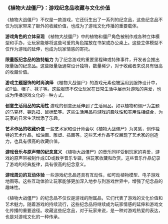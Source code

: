 ### 《植物大战僵尸》：游戏纪念品收藏与文化价值

《植物大战僵尸》不仅是一款游戏，它还衍生出了一系列的纪念品，这些纪念品不仅为玩家带来了额外的收藏价值，也成为了游戏文化传播的重要载体。

**游戏角色的立体呈现**
《植物大战僵尸》中的植物和僵尸角色被制作成各种立体模型和手办，让玩家能够将这些可爱的角色摆放在书架或办公桌上。这些立体模型不仅作为游戏的延伸，也成为玩家情感的寄托。

**限量版纪念品的独特魅力**
为了纪念游戏的重要里程碑或特殊事件，开发者会推出限量版的纪念品。这些限量版通常设计独特，数量稀少，对于收藏者来说具有很高的收藏价值。

**游戏主题服饰的时尚演绎**
《植物大战僵尸》的游戏元素也被运用到服饰设计中，如T恤、帽子、袜子等。这些服饰不仅让玩家在日常生活中展示对游戏的喜爱，也成为传播游戏文化的一种方式。

**创意生活用品的实用性**
游戏的创意还延伸到了生活用品，如以植物和僵尸为主题的马克杯、钥匙扣、鼠标垫等。这些生活用品将游戏的趣味性和实用性相结合，为玩家的日常生活增添了乐趣。

**艺术作品的收藏价值**
一些艺术家和设计师会以《植物大战僵尸》为灵感，创作独特的艺术作品，如油画、雕塑、插画等。这些艺术作品不仅展现了艺术家的创造力，也具有很高的收藏价值。

**游戏音乐与原声带的纪念意义**
《植物大战僵尸》的音乐同样受到玩家的喜爱，游戏的原声带被制作成CD或数字音乐专辑，供玩家收藏和欣赏。这些音乐作品记录了游戏的经典旋律，具有很高的纪念意义。

**游戏周边的互动体验**
一些游戏纪念品还具有互动性，如可动植物模型、电子游戏地图等。这些互动体验让玩家能够更加深入地参与到游戏世界中，增强了纪念品的趣味性。

《植物大战僵尸》的纪念品不仅仅是游戏的附属品，它们代表了游戏的文化价值和艺术魅力。随着游戏的持续流行，这些纪念品将继续成为玩家情感的延伸和游戏文化传播的重要途径。收藏这些纪念品，对于玩家来说，是一种对游戏热爱的表达，也是对游戏文化的一种传承。